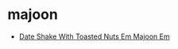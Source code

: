 # majoon

 * [Date Shake With Toasted Nuts Em Majoon Em](../../index/d/date-shake-with-toasted-nuts-em-majoon-em-51155560.json)
